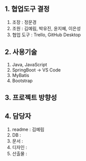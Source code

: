 ## 1. 협업도구 결정
1) 조장 : 정문경
2) 조원 : 김예림, 박유진, 윤지혜, 이은성
3) 협업 도구 : Trello, GitHub Desktop
## 2. 사용기술
1) Java, JavaScript
2) SpringBoot -> VS Code
3) MyBatis
4) Bootstrap
## 3. 프로젝트 방향성
## 4. 담당자
1) readme : 김예림
2) DB : 
3) 문서 : 
4) 디자인 : 
5) 산출물 : 
